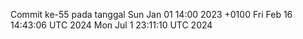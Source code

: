 Commit ke-55 pada tanggal Sun Jan 01 14:00 2023 +0100
Fri Feb 16 14:43:06 UTC 2024
Mon Jul  1 23:11:10 UTC 2024
